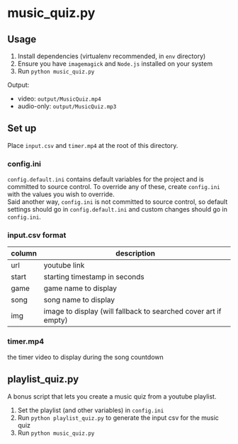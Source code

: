 # music_quiz.py

## Usage
1. Install dependencies (virtualenv recommended, in `env` directory)
1. Ensure you have `imagemagick` and `Node.js` installed on your system
1. Run `python music_quiz.py`

Output:
- video: `output/MusicQuiz.mp4`
- audio-only: `output/MusicQuiz.mp3`

## Set up
Place `input.csv` and `timer.mp4` at the root of this directory.

### config.ini
`config.default.ini` contains default variables for the project and is committed to source control. To override any of these, create `config.ini` with the values you wish to override.\
Said another way, `config.ini` is not committed to source control, so default settings should go in `config.default.ini` and custom changes should go in `config.ini`.

### input.csv format
|column|description|
|---|---|
|url|youtube link|
|start|starting timestamp in seconds|
|game|game name to display|
|song|song name to display|
|img|image to display (will fallback to searched cover art if empty)|

### timer.mp4
the timer video to display during the song countdown

## playlist_quiz.py
A bonus script that lets you create a music quiz from a youtube playlist.
1. Set the playlist (and other variables) in `config.ini`
1. Run `python playlist_quiz.py` to generate the input csv for the music quiz
1. Run `python music_quiz.py`
